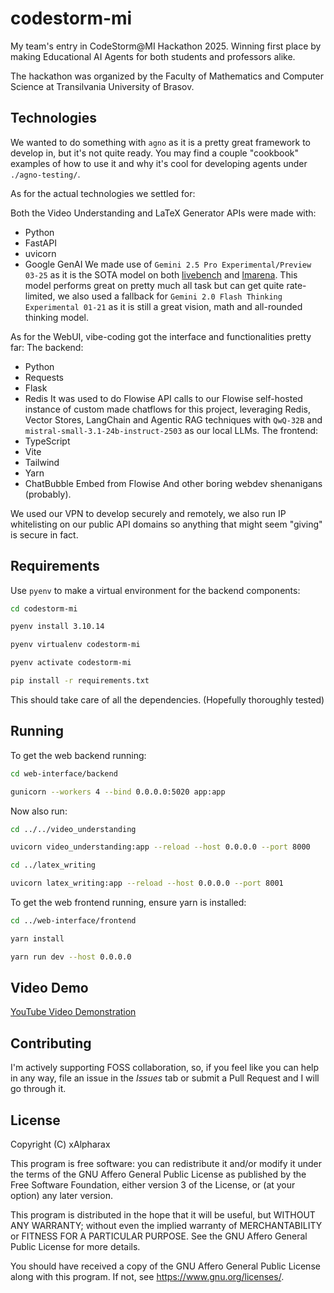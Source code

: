# codestorm-mi

My team's entry in CodeStorm@MI Hackathon 2025. Winning first place by making Educational AI Agents for both students and professors alike.

The hackathon was organized by the Faculty of Mathematics and Computer Science at Transilvania University of Brasov.

## Technologies

We wanted to do something with `agno` as it is a pretty great framework to develop in, but it's not quite ready. You may find a couple "cookbook" examples of how to use it and why it's cool for developing agents under `./agno-testing/`.

As for the actual technologies we settled for:

Both the Video Understanding and LaTeX Generator APIs were made with:
- Python
- FastAPI
- uvicorn
- Google GenAI
We made use of `Gemini 2.5 Pro Experimental/Preview 03-25` as it is the SOTA model on both [livebench](https://livebench.ai) and [lmarena](https://lmarena.ai/). This model performs great on pretty much all task but can get quite rate-limited, we also used a fallback for `Gemini 2.0 Flash Thinking Experimental 01-21` as it is still a great vision, math and all-rounded thinking model.

As for the WebUI, vibe-coding got the interface and functionalities pretty far:
The backend:
- Python
- Requests
- Flask
- Redis
It was used to do Flowise API calls to our Flowise self-hosted instance of custom made chatflows for this project, leveraging Redis, Vector Stores, LangChain and Agentic RAG techniques with `QwQ-32B` and `mistral-small-3.1-24b-instruct-2503` as our local LLMs.
The frontend:
- TypeScript
- Vite
- Tailwind
- Yarn
- ChatBubble Embed from Flowise
And other boring webdev shenanigans (probably).

We used our VPN to develop securely and remotely, we also run IP whitelisting on our public API domains so anything that might seem "giving" is secure in fact.

## Requirements

Use `pyenv` to make a virtual environment for the backend components:

```bash
cd codestorm-mi

pyenv install 3.10.14

pyenv virtualenv codestorm-mi

pyenv activate codestorm-mi

pip install -r requirements.txt
```

This should take care of all the dependencies. (Hopefully thoroughly tested)

## Running

To get the web backend running:

```bash
cd web-interface/backend

gunicorn --workers 4 --bind 0.0.0.0:5020 app:app
```

Now also run:

```bash
cd ../../video_understanding

uvicorn video_understanding:app --reload --host 0.0.0.0 --port 8000

cd ../latex_writing

uvicorn latex_writing:app --reload --host 0.0.0.0 --port 8001
```

To get the web frontend running, ensure yarn is installed:

```bash
cd ../web-interface/frontend

yarn install

yarn run dev --host 0.0.0.0
```

## Video Demo

[YouTube Video Demonstration](https://youtu.be/S779G78ZZpM?si=c52Uy-ZUKIMh7aZr)

## Contributing

I'm actively supporting FOSS collaboration, so, if you feel like you can help in any way, file an issue in the *Issues* tab or submit a Pull Request and I will go through it.

## License

Copyright (C) xAlpharax

This program is free software: you can redistribute it and/or modify it under the terms of the GNU Affero General Public License as published by the Free Software Foundation, either version 3 of the License, or (at your option) any later version.

This program is distributed in the hope that it will be useful, but WITHOUT ANY WARRANTY; without even the implied warranty of MERCHANTABILITY or FITNESS FOR A PARTICULAR PURPOSE. See the GNU Affero General Public License for more details.

You should have received a copy of the GNU Affero General Public License along with this program. If not, see https://www.gnu.org/licenses/.
